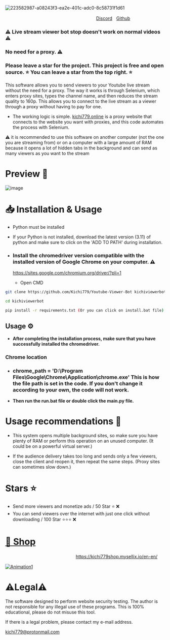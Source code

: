 ![223582987-a08243f3-ea2e-401c-adc0-8c58731f1d61](https://user-images.githubusercontent.com/92625816/229256790-bd4ee0b7-318a-48b3-abef-bbab6033595f.jpg)

ㅤㅤㅤㅤㅤㅤㅤㅤㅤㅤㅤㅤㅤㅤㅤㅤㅤㅤㅤㅤㅤㅤ
[Discord](https://discord.gg/AFV9m8UXuT)ㅤ[Github](https://github.com/Kichi779)


### ⚠️ Live stream viewer bot stop doesn't work on normal videos ⚠️

### No need for a proxy. ⚠️
### Please leave a star for the project. This project is free and open source. ⭐ You can leave a star from the top right. ⭐


This software allows you to send viewers to your Youtube live stream without the need for a proxy. The way it works is through Selenium, which enters proxy sites, types the channel name, and then reduces the stream quality to 160p. This allows you to connect to the live stream as a viewer through a proxy without having to pay for one.

- The working logic is simple. [kichi779.online](https://www.kichi779.online/) is a proxy website that connects to the website you want with proxies, and this code automates the process with Selenium.

⚠️ it is recommended to use this software on another computer (not the one you are streaming from) or on a computer with a large amount of RAM because it opens a lot of hidden tabs in the background and can send as many viewers as you want to the stream

# Preview 💬
![image](https://user-images.githubusercontent.com/92625816/229256041-5b73ced4-89fa-4b07-9228-607f78109d7a.png)


# 📥 Installation & Usage
- Python must be installed
- If your Python is not installed, download the latest version (3.11) of python and make sure to click on the 'ADD TO PATH' during installation.

- ### Install the chromedriver version compatible with the installed version of Google Chrome on your computer. ⚠️

  https://sites.google.com/chromium.org/driver/?pli=1
  
  - Open CMD
  
```sh
git clone https://github.com/Kichi779/Youtube-Viewer-Bot kichiviewerbot

cd kichiviewerbot

pip install -r requirements.txt (Or you can click on install.bat file)
```
## Usage ⚙️

- **After completing the installation process, make sure that you have successfully installed the chromedriver.**

### Chrome location
- ### chrome_path = 'D:\Program Files\Google\Chrome\Application\chrome.exe' This is how the file path is set in the code. If you don't change it according to your own, the code will not work.

- **Then run the run.bat file or double click the main.py file.**


# Usage recommendations 📖

- This system opens multiple background sites, so make sure you have plenty of RAM or perform this operation on an unused computer. (It could be on a powerful virtual server.)

- If the audience delivery takes too long and sends only a few viewers, close the client and reopen it, then repeat the same steps. (Proxy sites can sometimes slow down.)

# Stars ⭐
- Send more viewers and monetize ads / 50 Star ⭐ ❌
- You can send viewers over the internet with just one click without downloading / 100 Star ⭐⭐⭐ ❌

# [🛒 Shop](https://kichi779shop.mysellix.io/en-en/)

ㅤㅤㅤㅤㅤㅤㅤㅤㅤㅤㅤㅤㅤㅤㅤㅤㅤ https://kichi779shop.mysellix.io/en-en/

[![Animation1](https://user-images.githubusercontent.com/92625816/230116083-0fd31c4b-a058-4baa-add6-585292097b58.gif)](https://kichi779shop.mysellix.io/en-en/)


# ⚠️Legal⚠️

The software designed to perform website security testing. The author is not responsible for any illegal use of these programs. This is 100% educational, please do not misuse this tool. 

If there is a legal problem, please contact my e-mail address. 

kichi779@protonmail.com


